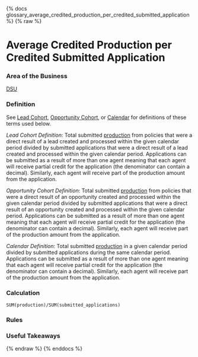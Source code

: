 {% docs glossary_average_credited_production_per_credited_submitted_application %}
{% raw %}

<a name="average_credited_production_per_credited_submitted_application"></a>
# Average Credited Production per Credited Submitted Application

### Area of the Business
[DSU](#!/exposure/docs.business_glossary.glossary#DSU)

### Definition
See [Lead Cohort](#!/exposure/docs.business_glossary.glossary#lead_cohort_reports),
[Opportunity Cohort](#!/exposure/docs.business_glossary.glossary#opportunity_cohort_reports),
or [Calendar](#!/exposure/docs.business_glossary.glossary#calendar_reports)
for definitions of these terms used below. 

_Lead Cohort Definition_: 
Total submitted [production](#!/exposure/docs.business_glossary.glossary#production)
from policies that were a direct result of a lead created and processed within the given calendar
period divided by submitted applications that were a direct result of a lead created and 
processed within the given calendar period. Applications can be submitted as a result of more 
than one agent meaning that each agent will receive partial credit for the application (the 
denominator can contain a decimal). Similarly, each agent will receive part of the production 
amount from the application.

_Opportunity Cohort Definition_: 
Total submitted [production](#!/exposure/docs.business_glossary.glossary#production)
from policies that were a direct result of an opportunity created and processed within the given 
calendar period divided by submitted applications that were a direct result of an opportunity 
created and processed within the given calendar period. Applications can be submitted as a 
result of more than one agent meaning that each agent will receive partial credit for the
application (the denominator can contain a decimal). Similarly, each agent will receive part 
of the production amount from the application.

_Calendar Definition_: 
Total submitted [production](#!/exposure/docs.business_glossary.glossary#production)
in a given calendar period divided by submitted applications during the same calendar period. 
Applications can be submitted as a result of more 
than one agent meaning that each agent will receive partial credit for the application (the 
denominator can contain a decimal). Similarly, each agent will receive part of the production 
amount from the application.

### Calculation
`SUM(production)/SUM(submitted_applications)`

### Rules


### Useful Takeaways


{% endraw %}
{% enddocs %}